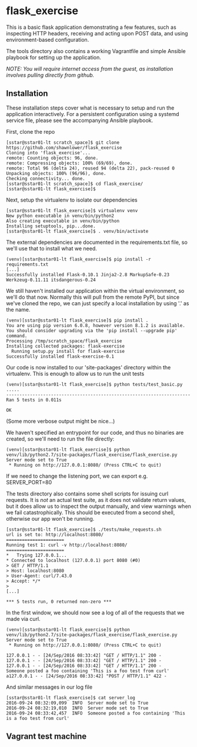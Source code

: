 flask_exercise
==============

This is a basic flask application demonstrating a few features, such as inspecting HTTP headers, receiving and acting upon POST data, and using environment-based configuration.

The tools directory also contains a working Vagrantfile and simple Ansible playbook for setting up the application.

*NOTE: You will require internet access from the guest, as installation involves pulling directly from github.*

Installation
------------

These installation steps cover what is necessary to setup and run the application interactively. For a persistent configuration using a systemd service file, please see the accompanying Ansible playbook.

First, clone the repo
```
[sstar@sstar01-lt scratch_space]$ git clone https://github.com/shawnlower/flask_exercise
Cloning into 'flask_exercise'...
remote: Counting objects: 96, done.
remote: Compressing objects: 100% (69/69), done.
remote: Total 96 (delta 24), reused 94 (delta 22), pack-reused 0
Unpacking objects: 100% (96/96), done.
Checking connectivity... done.
[sstar@sstar01-lt scratch_space]$ cd flask_exercise/
[sstar@sstar01-lt flask_exercise]$ 
```

Next, setup the virtualenv to isolate our dependencies
```
[sstar@sstar01-lt flask_exercise]$ virtualenv venv
New python executable in venv/bin/python2
Also creating executable in venv/bin/python
Installing setuptools, pip...done.
[sstar@sstar01-lt flask_exercise]$ . venv/bin/activate
```

The external dependencies are documented in the requirements.txt file, so we'll use that to install what we need.
```
(venv)[sstar@sstar01-lt flask_exercise]$ pip install -r requirements.txt 
[...]
Successfully installed Flask-0.10.1 Jinja2-2.8 MarkupSafe-0.23 Werkzeug-0.11.11 itsdangerous-0.24
```

We still haven't installed our application within the virtual environment, so we'll do that now. Normally this will pull from the remote PyPI, but since we've cloned the repo, we can just specify a local installation by using '.' as the name.
```
(venv)[sstar@sstar01-lt flask_exercise]$ pip install .
You are using pip version 6.0.8, however version 8.1.2 is available.
You should consider upgrading via the 'pip install --upgrade pip' command.
Processing /tmp/scratch_space/flask_exercise
Installing collected packages: flask-exercise
  Running setup.py install for flask-exercise
Successfully installed flask-exercise-0.1
```

Our code is now installed to our 'site-packages' directory within the virtualenv. This is enough to allow us to run the unit tests
```
(venv)[sstar@sstar01-lt flask_exercise]$ python tests/test_basic.py 
.....
----------------------------------------------------------------------
Ran 5 tests in 0.011s

OK
```
(Some more verbose output might be nice...)

We haven't specified an entrypoint for our code, and thus no binaries are created, so we'll need to run the file directly:
```
(venv)[sstar@sstar01-lt flask_exercise]$ python venv/lib/python2.7/site-packages/flask_exercise/flask_exercise.py
Server mode set to True
 * Running on http://127.0.0.1:8080/ (Press CTRL+C to quit)
```
If we need to change the listening port, we can export e.g. SERVER_PORT=80


The tests directory also contains some shell scripts for issuing curl requests. It is *not* an actual test suite, as it does not validate return values, but it does allow us to inspect the output manually, and view warnings when we fail catastrophically.
This should be executed from a second shell, otherwise our app won't be running.
```
[sstar@sstar01-lt flask_exercise]$ ./tests/make_requests.sh 
url is set to: http://localhost:8080/
======================
Running test 1: curl -v http://localhost:8080/
======================
*   Trying 127.0.0.1...
* Connected to localhost (127.0.0.1) port 8080 (#0)
> GET / HTTP/1.1
> Host: localhost:8080
> User-Agent: curl/7.43.0
> Accept: */*
> 
[...]

*** 5 tests run, 0 returned non-zero ***
```

In the first window, we should now see a log of all of the requests that we made via curl.
```
(venv)[sstar@sstar01-lt flask_exercise]$ python venv/lib/python2.7/site-packages/flask_exercise/flask_exercise.py
Server mode set to True
 * Running on http://127.0.0.1:8080/ (Press CTRL+C to quit)

127.0.0.1 - - [24/Sep/2016 08:33:42] "GET / HTTP/1.1" 200 -
127.0.0.1 - - [24/Sep/2016 08:33:42] "GET / HTTP/1.1" 200 -
127.0.0.1 - - [24/Sep/2016 08:33:42] "GET / HTTP/1.1" 200 -
Someone posted a foo containing 'This is a foo test from curl'
a127.0.0.1 - - [24/Sep/2016 08:33:42] "POST / HTTP/1.1" 422 -
```

And similar messages in our log file
```
[sstar@sstar01-lt flask_exercise]$ cat server_log 
2016-09-24 08:32:09,099  INFO  Server mode set to True
2016-09-24 08:32:19,010  INFO  Server mode set to True
2016-09-24 08:33:42,457  INFO  Someone posted a foo containing 'This is a foo test from curl'
```

Vagrant test machine
---------------------

